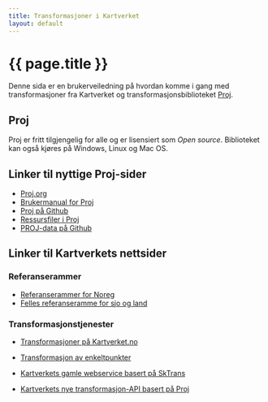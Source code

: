 ```yaml
---
title: Transformasjoner i Kartverket
layout: default
---
```


# {{ page.title }}

<!-- Brukerveiledning for transformasjoner -->

Denne sida er en brukerveiledning på hvordan komme i gang med transformasjoner fra Kartverket og transformasjonsbiblioteket 
[Proj](https://proj.org/).


## Proj

Proj er fritt tilgjengelig for alle og er lisensiert som *Open source*. Biblioteket kan også kjøres på Windows, Linux og Mac OS.


## Linker til nyttige Proj-sider

* [Proj.org](https://proj.org/)
* [Brukermanual for Proj](https://raw.githubusercontent.com/OSGeo/PROJ/gh-pages/proj.pdf)
* [Proj på Github](https://github.com/osgeo/PROJ/)
* [Ressursfiler i Proj](https://cdn.proj.org/)
* [PROJ-data på Github](https://github.com/OSGeo/PROJ-data)


## Linker til Kartverkets nettsider

### Referanserammer

* [Referanserammer for Noreg](https://kartverket.no/til-lands/posisjon/referanserammer-for-noreg)
* [Felles referanseramme for sjo og land](https://kartverket.no/geodataarbeid/felles-referanseramme-for-sjo-og-land)

### Transformasjonstjenester

* [Transformasjoner på Kartverket.no](https://kartverket.no/til-lands/posisjon/transformere-koordinater)
<!-- * [Kartverket] -->
* [Transformasjon av enkeltpunkter](https://kartverket.no/til-lands/posisjon/transformere-koordinater-enkeltvis)
* [Kartverkets gamle webservice basert på SkTrans](https://ws.geonorge.no/SkTransRestWS/)

* [Kartverkets nye transformasjon-API basert på Proj](https://ws.geonorge.no/transformering/v1/)

<!--
You can use HTML elements in Markdown, such as the comment element, and they won't
be affected by a markdown parser. However, if you create an HTML element in your
markdown file, you cannot use markdown syntax within that element's contents.
-->
